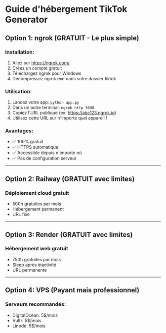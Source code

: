 # Guide d'hébergement TikTok Generator

## Option 1: ngrok (GRATUIT - Le plus simple)

### Installation:
1. Allez sur https://ngrok.com/
2. Créez un compte gratuit
3. Téléchargez ngrok pour Windows
4. Décompressez ngrok.exe dans votre dossier tiktok

### Utilisation:
1. Lancez votre app: `python app.py`
2. Dans un autre terminal: `ngrok http 5000`
3. Copiez l'URL publique (ex: https://abc123.ngrok.io)
4. Utilisez cette URL sur n'importe quel appareil !

### Avantages:
- ✅ 100% gratuit
- ✅ HTTPS automatique
- ✅ Accessible depuis n'importe où
- ✅ Pas de configuration serveur

---

## Option 2: Railway (GRATUIT avec limites)

### Déploiement cloud gratuit
- 500h gratuites par mois
- Hébergement permanent
- URL fixe

---

## Option 3: Render (GRATUIT avec limites)

### Hébergement web gratuit
- 750h gratuites par mois
- Sleep après inactivité
- URL permanente

---

## Option 4: VPS (Payant mais professionnel)

### Serveurs recommandés:
- DigitalOcean: 5$/mois
- Vultr: 5$/mois
- Linode: 5$/mois

